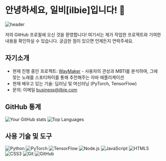 # 안녕하세요, 일비[ilbie]입니다! 👋

![header](https://capsule-render.vercel.app/api?type=waving&color=0:00C9FF,100:92FE9D&height=200&section=header&text=제%20GitHub%20프로필에%20오신%20것을%20환영합니다!&fontSize=35&fontColor=FFFFFF)

저의 GitHub 프로필에 오신 것을 환영합니다! 여기서는 제가 작업한 프로젝트와 기여한 내용을 확인하실 수 있습니다. 궁금한 점이 있으면 언제든지 연락주세요.

## 자기소개

- 현재 진행 중인 프로젝트: [WayMaker](https://github.com/Ilbie/WayMaker.git) - 사용자의 관상과 MBTI를 분석하여, 그에 맞는 노래를 스포티파이를 통해 추천해주는 자바 애플리케이션
- 현재 배우고 있는 기술: 딥러닝 및 머신러닝 (PyTorch, TensorFlow)
- 문의: 이메일 [business@ilbie.com](mailto:business@ilbie.com)

## GitHub 통계

![Your GitHub stats](https://github-readme-stats.vercel.app/api?username=ilbie&show_icons=true&theme=default)
![Top Languages](https://github-readme-stats.vercel.app/api/top-langs/?username=ilbie&layout=compact&theme=default)

## 사용 기술 및 도구

![Python](https://img.shields.io/badge/Python-3776AB?style=for-the-badge&logo=python&logoColor=white)
![PyTorch](https://img.shields.io/badge/PyTorch-EE4C2C?style=for-the-badge&logo=pytorch&logoColor=white)
![TensorFlow](https://img.shields.io/badge/TensorFlow-FF6F00?style=for-the-badge&logo=tensorflow&logoColor=white)
![Node.js](https://img.shields.io/badge/Node.js-339933?style=for-the-badge&logo=node.js&logoColor=white)
![JavaScript](https://img.shields.io/badge/JavaScript-F7DF1E?style=for-the-badge&logo=javascript&logoColor=black)
![HTML5](https://img.shields.io/badge/HTML5-E34F26?style=for-the-badge&logo=html5&logoColor=white)
![CSS3](https://img.shields.io/badge/CSS3-1572B6?style=for-the-badge&logo=css3&logoColor=white)
![Git](https://img.shields.io/badge/Git-F05032?style=for-the-badge&logo=git&logoColor=white)
![GitHub](https://img.shields.io/badge/GitHub-181717?style=for-the-badge&logo=github&logoColor=white)

